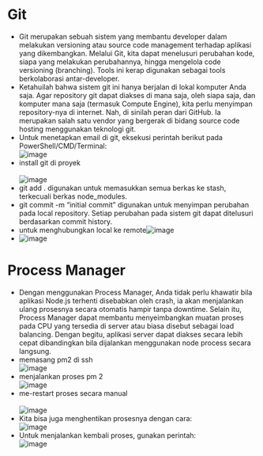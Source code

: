 # Git
- Git merupakan sebuah sistem yang membantu developer dalam melakukan versioning atau source code management terhadap aplikasi yang dikembangkan. Melalui Git, kita dapat menelusuri perubahan kode, siapa yang melakukan perubahannya, hingga mengelola code versioning (branching). Tools ini kerap digunakan sebagai tools berkolaborasi antar-developer.
- Ketahuilah bahwa sistem git ini hanya berjalan di lokal komputer Anda saja. Agar repository git dapat diakses di mana saja, oleh siapa saja, dan komputer mana saja (termasuk Compute Engine), kita perlu menyimpan repository-nya di internet. Nah, di sinilah peran dari GitHub. Ia merupakan salah satu vendor yang bergerak di bidang source code hosting menggunakan teknologi git.
- Untuk menetapkan email di git, eksekusi perintah berikut pada PowerShell/CMD/Terminal:
  <br>![image](https://user-images.githubusercontent.com/85721388/226086780-e40c0a28-be0c-4b68-a0e2-91c468166a84.png)
- install git di proyek  
<br>![image](https://user-images.githubusercontent.com/85721388/226086967-836c2e2e-687c-4dd1-9fa1-8ff5cc83775b.png)
- git add . digunakan untuk memasukkan semua berkas ke stash, terkecuali berkas node_modules.
- git commit -m “initial commit” digunakan untuk menyimpan perubahan pada local repository. Setiap perubahan pada sistem git dapat ditelusuri berdasarkan commit history.
- untuk menghubungkan local ke remote![image](https://user-images.githubusercontent.com/85721388/226087112-65a9aad6-6fcd-4716-9cad-5b0343b64c91.png)
- ![image](https://user-images.githubusercontent.com/85721388/226087141-61d298e7-93c3-428c-a8a3-64911154a5db.png)

# Process Manager
- Dengan menggunakan Process Manager, Anda tidak perlu khawatir bila aplikasi Node.js terhenti disebabkan oleh crash, ia akan menjalankan ulang prosesnya secara otomatis hampir tanpa downtime. Selain itu, Process Manager dapat membantu menyeimbangkan muatan proses pada CPU yang tersedia di server atau biasa disebut sebagai load balancing. Dengan begitu, aplikasi server dapat diakses secara lebih cepat dibandingkan bila dijalankan menggunakan node process secara langsung.
- memasang pm2 di ssh
  <br>![image](https://user-images.githubusercontent.com/85721388/226087647-8823a982-6030-4dd3-8215-ff910f5f991d.png)
- menjalankan proses pm 2
  <br>![image](https://user-images.githubusercontent.com/85721388/226087663-6a262bc1-aaa1-457d-bc0e-0ecdb1b43581.png)
- me-restart proses secara manual  
  <br>![image](https://user-images.githubusercontent.com/85721388/226087679-a1f55012-943d-4a47-962c-eada16d50350.png)
- Kita bisa juga menghentikan prosesnya dengan cara:
  <br>![image](https://user-images.githubusercontent.com/85721388/226087686-b4c19b56-5ece-45f1-895d-ab0104931af6.png)
- Untuk menjalankan kembali proses, gunakan perintah:
  <br>![image](https://user-images.githubusercontent.com/85721388/226087688-1f486bab-25bd-4800-a8c7-85279450d373.png)
